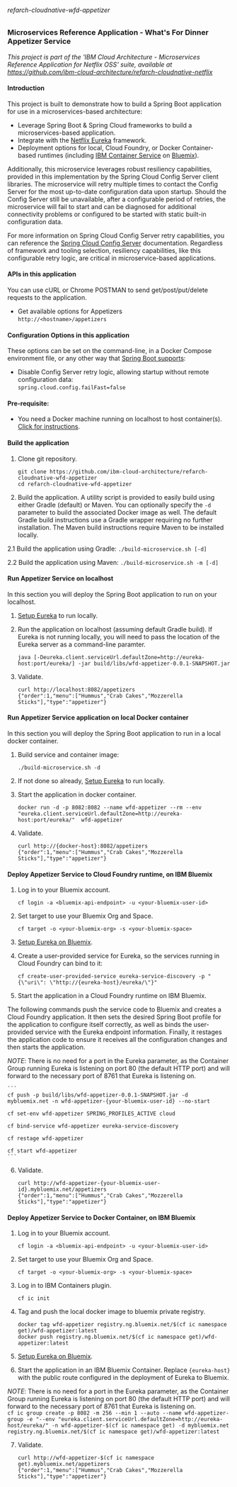 ###### refarch-cloudnative-wfd-appetizer

### Microservices Reference Application - What's For Dinner Appetizer Service

*This project is part of the 'IBM Cloud Architecture - Microservices Reference Application for Netflix OSS' suite, available at
https://github.com/ibm-cloud-architecture/refarch-cloudnative-netflix*

#### Introduction

This project is built to demonstrate how to build a Spring Boot application for use in a microservices-based architecture:
 - Leverage Spring Boot & Spring Cloud frameworks to build a microservices-based application.
 - Integrate with the [Netflix Eureka](https://github.com/Netflix/eureka) framework.
 - Deployment options for local, Cloud Foundry, or Docker Container-based runtimes (including [IBM Container Service](https://console.ng.bluemix.net/docs/containers/container_index.html) on [Bluemix](https://new-console.ng.bluemix.net/#overview)).

Additionally, this microservice leverages robust resiliency capabilities, provided in this implementation by the Spring Cloud Config Server client libraries.  The microservice will retry multiple times to contact the Config Server for the most up-to-date configuration data upon startup.  Should the Config Server still be unavailable, after a configurable period of retries, the microservice will fail to start and can be diagnosed for additional connectivity problems or configured to be started with static built-in configuration data.  

For more information on Spring Cloud Config Server retry capabilities, you can reference the [Spring Cloud Config Server](https://cloud.spring.io/spring-cloud-config/spring-cloud-config.html#config-client-retry) documentation.  Regardless of framework and tooling selection, resiliency capabilities, like this configurable retry logic, are critical in microservice-based applications.

#### APIs in this application
You can use cURL or Chrome POSTMAN to send get/post/put/delete requests to the application.
- Get available options for Appetizers  
`http://<hostname>/appetizers`

#### Configuration Options in this application
These options can be set on the command-line, in a Docker Compose environment file, or any other way that [Spring Boot supports](https://docs.spring.io/spring-boot/docs/current/reference/html/boot-features-external-config.html):  
- Disable Config Server retry logic, allowing startup without remote configuration data:  
  `spring.cloud.config.failFast=false`

#### Pre-requisite:
- You need a Docker machine running on localhost to host container(s). [Click for instructions](https://docs.docker.com/machine/get-started/).

#### Build the application
1. Clone git repository.
    ```
    git clone https://github.com/ibm-cloud-architecture/refarch-cloudnative-wfd-appetizer
    cd refarch-cloudnative-wfd-appetizer
    ```

2. Build the application.  A utility script is provided to easily build using either Gradle (default) or Maven.  You can optionally specify the `-d` parameter to build the associated Docker image as well.  The default Gradle build instructions use a Gradle wrapper requiring no further installation.  The Maven build instructions require Maven to be installed locally.

  2.1 Build the application using Gradle:
    ```
    ./build-microservice.sh [-d]
    ```

  2.2 Build the application using Maven:
    ```
    ./build-microservice.sh -m [-d]
    ```

#### Run Appetizer Service on localhost
In this section you will deploy the Spring Boot application to run on your localhost.

1.  [Setup Eureka](https://github.com/ibm-cloud-architecture/refarch-cloudnative-netflix-eureka#run-the-application-component-locally) to run locally.

2. Run the application on localhost (assuming default Gradle build).  If Eureka is not running locally, you will need to pass the location of the Eureka server as a command-line paramter.
    ```
    java [-Deureka.client.serviceUrl.defaultZone=http://eureka-host:port/eureka/] -jar build/libs/wfd-appetizer-0.0.1-SNAPSHOT.jar
    ```

3. Validate.
    ```
    curl http://localhost:8082/appetizers
    {"order":1,"menu":["Hummus","Crab Cakes","Mozzerella Sticks"],"type":"appetizer"}
    ```

#### Run Appetizer Service application on local Docker container
In this section you will deploy the Spring Boot application to run in a local docker container.

1. Build service and container image:
    ```
    ./build-microservice.sh -d
    ```

2. If not done so already, [Setup Eureka](https://github.com/ibm-cloud-architecture/refarch-cloudnative-netflix-eureka#run-the-application-component-locally) to run locally.

3. Start the application in docker container.
    ```
    docker run -d -p 8082:8082 --name wfd-appetizer --rm --env "eureka.client.serviceUrl.defaultZone=http://eureka-host:port/eureka/"  wfd-appetizer
    ```

4. Validate.
    ```
    curl http://{docker-host}:8082/appetizers
    {"order":1,"menu":["Hummus","Crab Cakes","Mozzerella Sticks"],"type":"appetizer"}
    ```

#### Deploy Appetizer Service to Cloud Foundry runtime, on IBM Bluemix

1. Log in to your Bluemix account.
    ```
    cf login -a <bluemix-api-endpoint> -u <your-bluemix-user-id>
    ```

2. Set target to use your Bluemix Org and Space.
    ```
    cf target -o <your-bluemix-org> -s <your-bluemix-space>
    ```

3. [Setup Eureka on Bluemix](https://github.com/ibm-cloud-architecture/refarch-cloudnative-netflix-eureka#run-the-application-component-on-bluemix).

4.  Create a user-provided service for Eureka, so the services running in Cloud Foundry can bind to it:

    ```
    cf create-user-provided-service eureka-service-discovery -p "{\"uri\": \"http://{eureka-host}/eureka/\"}"
    ```

5. Start the application in a Cloud Foundry runtime on IBM Bluemix.

  The following commands push the service code to Bluemix and creates a Cloud Foundry application.  It then sets the desired Spring Boot profile for the application to configure itself correctly, as well as binds the user-provided service with the Eureka endpoint information.  Finally, it restages the application code to ensure it receives all the configuration changes and then starts the application.  

  _NOTE_: There is no need for a port in the Eureka parameter, as the Container Group running Eureka is listening on port 80 (the default HTTP port) and will forward to the necessary port of 8761 that Eureka is listening on.  

    ```
    cf push -p build/libs/wfd-appetizer-0.0.1-SNAPSHOT.jar -d mybluemix.net -n wfd-appetizer-{your-bluemix-user-id} --no-start

    cf set-env wfd-appetizer SPRING_PROFILES_ACTIVE cloud

    cf bind-service wfd-appetizer eureka-service-discovery

    cf restage wfd-appetizer

    cf start wfd-appetizer
    ```

6. Validate.  
    ```
    curl http://wfd-appetizer-{your-bluemix-user-id}.mybluemix.net/appetizers
    {"order":1,"menu":["Hummus","Crab Cakes","Mozzerella Sticks"],"type":"appetizer"}
    ```


#### Deploy Appetizer Service to Docker Container, on IBM Bluemix

1. Log in to your Bluemix account.
    ```
    cf login -a <bluemix-api-endpoint> -u <your-bluemix-user-id>
    ```

2. Set target to use your Bluemix Org and Space.
    ```
    cf target -o <your-bluemix-org> -s <your-bluemix-space>
    ```

3. Log in to IBM Containers plugin.
    ```
    cf ic init
    ```

4. Tag and push the local docker image to bluemix private registry.
    ```
    docker tag wfd-appetizer registry.ng.bluemix.net/$(cf ic namespace get)/wfd-appetizer:latest
    docker push registry.ng.bluemix.net/$(cf ic namespace get)/wfd-appetizer:latest
    ```

5. [Setup Eureka on Bluemix](https://github.com/ibm-cloud-architecture/refarch-cloudnative-netflix-eureka#run-the-application-component-on-bluemix).

6. Start the application in an IBM Bluemix Container. Replace `{eureka-host}` with the public route configured in the deployment of Eureka to Bluemix.  

  _NOTE_: There is no need for a port in the Eureka parameter, as the Container Group running Eureka is listening on port 80 (the default HTTP port) and will forward to the necessary port of 8761 that Eureka is listening on.  
    ```
    cf ic group create -p 8082 -m 256 --min 1 --auto --name wfd-appetizer-group -e "--env "eureka.client.serviceUrl.defaultZone=http://eureka-host/eureka/" -n wfd-appetizer-$(cf ic namespace get) -d mybluemix.net registry.ng.bluemix.net/$(cf ic namespace get)/wfd-appetizer:latest
    ```

7. Validate.  
    ```
    curl http://wfd-appetizer-$(cf ic namespace get).mybluemix.net/appetizers
    {"order":1,"menu":["Hummus","Crab Cakes","Mozzerella Sticks"],"type":"appetizer"}
    ```
